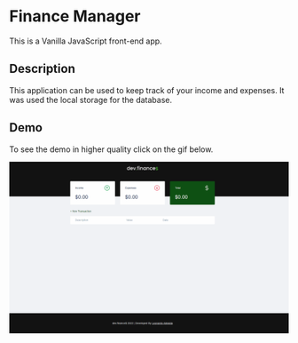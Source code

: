 # Finance Manager

This is a Vanilla JavaScript front-end app.

## Description

This application can be used to keep track of your income and expenses. It was used the local storage for the database.

## Demo

To see the demo in higher quality click on the gif below.

![Finance Manager Demo](demo/animacao.gif)

